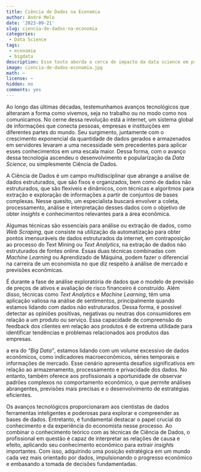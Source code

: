 ```yaml
---
title: Ciência de Dados na Economia
author: André Melo
date: '2023-09-21'
slug: ciencia-de-dados-na-economia
categories: 
 - Data Science
tags: 
 - economia
 - bigdata
description: Esse texto aborda a cerca do impacto da data science em previsão das tendências econômicas e tomada de decisões estratégicas em um cenário de “Big Data”.
image: ciencia-de-dados-economia.jpg
math: ~
license: ~
hidden: no
comments: yes
---
```


<!--more-->

Ao longo das últimas décadas, testemunhamos avanços tecnológicos que alteraram a forma como vivemos, seja no trabalho ou no modo como nos comunicamos. No cerne dessa revolução está a internet, um sistema global de informações que conecta pessoas, empresas e instituições em diferentes partes do mundo. Seu surgimento, juntamente com o crescimento exponencial da quantidade de dados gerados e armazenados em servidores levaram a uma necessidade sem precedentes para aplicar esses conhecimentos em uma escala maior. Dessa forma, com o avanço dessa tecnologia ascendeu o desenvolvimento e popularização da *Data Science*, ou simplesmente Ciência de Dados.

A Ciência de Dados é um campo multidisciplinar que abrange a análise de dados estruturados, que são fixos e organizados, bem como de dados não estruturados, que são flexíveis e dinâmicos, com técnicas e algoritmos para extração e exploração de informações a partir de conjuntos de bases complexas. Nesse quesito, um especialista buscará
envolver a coleta, processamento, análise e interpretação desses dados com o objetivo de obter *insights* e conhecimentos relevantes para a área econômica.

Algumas técnicas são essenciais para análise ou extração de dados, como *Web Scraping*, que consiste na utilização da automatização para obter pontos imensuráveis de dados estruturados da internet, em contraposição ao processo do Text Mining ou *Text Analytics*, na extração de dados não estruturados de fontes online. Essas duas técnicas combinadas com *Machine Learning* ou Aprendizado de Máquina, podem fazer o diferencial na carreira de um economista no que diz respeito à análise de mercado e previsões econômicas.

É durante a fase de análise exploratória de dados que o modelo de previsão de preços de ativos e avaliação de risco financeiro é construído. Além disso, técnicas como *Text Analytics* e *Machine Learning*, têm uma aplicação valiosa na análise de sentimentos, principalmente quando estamos lidando com dados não estruturados. Dessa forma, é possível detectar as opiniões positivas, negativas ou neutras dos consumidores em relação a um produto ou serviço. Essa capacidade de compreensão do feedback dos clientes em relação aos produtos é de extrema utilidade para identificar tendências e problemas relacionados aos produtos das empresas.

a era do *“Big Data”*, estamos lidando com um volume excessivo de dados econômicos, como indicadores macroeconômicos, séries temporais e informações de mercado. Esse cenário apresenta desafios significativos em relação ao armazenamento, processamento e privacidade dos dados. No entanto, também oferece aos profissionais a oportunidade de observar padrões complexos no comportamento econômico, o que permite análises abrangentes, previsões mais precisas e o desenvolvimento de estratégias eficientes.

Os avanços tecnológicos proporcionaram aos cientistas de dados ferramentas inteligentes e poderosas para explorar e compreender as bases de dados. Entretanto, é fundamental destacar o papel crucial do conhecimento e da experiência do economista nesse processo. Ao combinar o conhecimento teórico com as técnicas de Ciência de Dados, o profissional em questão é capaz de interpretar as relações de causa e efeito, aplicando seu conhecimento econômico para extrair *insights* importantes. Com isso, adquirindo uma posição estratégica em um mundo cada vez mais orientado por dados, impulsionando o progresso econômico e embasando a tomada de decisões fundamentadas.

